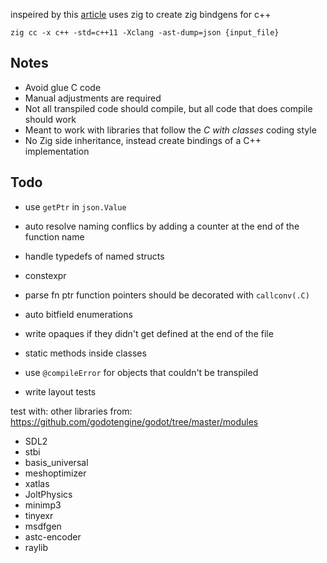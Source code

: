 inspeired by this [article](https://floooh.github.io/2020/08/23/sokol-bindgen.html) uses zig to create zig bindgens for c++

`zig cc -x c++ -std=c++11 -Xclang -ast-dump=json {input_file}`


## Notes

- Avoid glue C code
- Manual adjustments are required
- Not all transpiled code should compile, but all code that does compile should work
- Meant to work with libraries that follow the *C with classes* coding style
- No Zig side inheritance, instead create bindings of a C++ implementation

## Todo

- use `getPtr` in `json.Value`
- auto resolve naming conflics by adding a counter at the end of the function name
- handle typedefs of named structs
- constexpr
- parse fn ptr function pointers should be decorated with `callconv(.C)`
- auto bitfield enumerations
- write opaques if they didn't get defined at the end of the file
- static methods inside classes
- use `@compileError` for objects that couldn't be transpiled

- write layout tests

test with: other libraries from: https://github.com/godotengine/godot/tree/master/modules
- SDL2
- stbi
- basis_universal
- meshoptimizer
- xatlas
- JoltPhysics
- minimp3
- tinyexr
- msdfgen
- astc-encoder
- raylib
